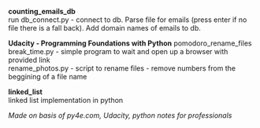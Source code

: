 **counting_emails_db**  
run db_connect.py - connect to db. Parse file for emails (press enter if no file there is a fall back). Add domain names of emails to db.

**Udacity - Programming Foundations with Python**
pomodoro_rename_files
  break_time.py - simple program to wait and open up a browser with provided link  
  rename_photos.py - script to rename files - remove numbers from the beggining of a file name
  
**linked_list**  
linked list implementation in python



*Made on basis of py4e.com, Udacity, python notes for professionals*